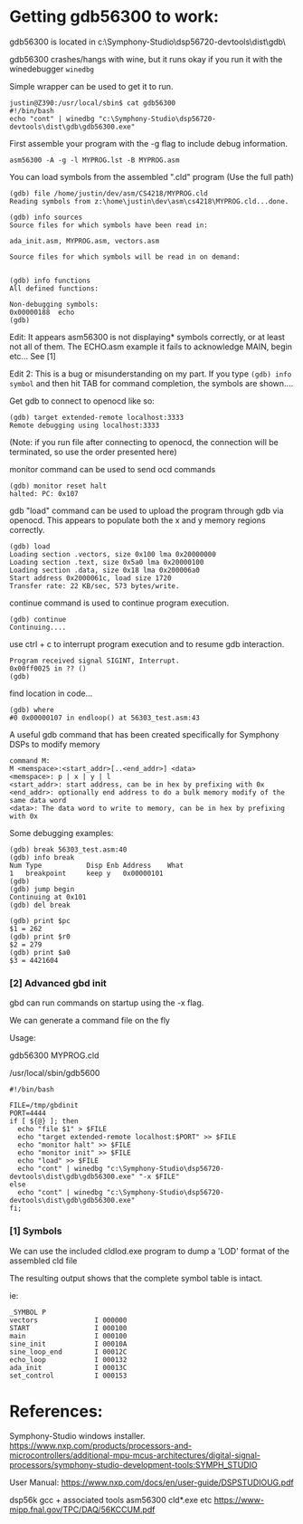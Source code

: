 # Getting gdb56300 to work:


gdb56300 is located in c:\Symphony-Studio\dsp56720-devtools\dist\gdb\

gdb56300 crashes/hangs with wine, but it runs okay if you run it with the winedebugger ```winedbg```

Simple wrapper can be used to get it to run.

```
justin@Z390:/usr/local/sbin$ cat gdb56300
#!/bin/bash
echo "cont" | winedbg "c:\Symphony-Studio\dsp56720-devtools\dist\gdb\gdb56300.exe"
```

First assemble your program with the -g flag to include debug information.

```
asm56300 -A -g -l MYPROG.lst -B MYPROG.asm
```

You can load symbols from the assembled ".cld" program
(Use the full path)
```
(gdb) file /home/justin/dev/asm/CS4218/MYPROG.cld
Reading symbols from z:\home\justin\dev\asm\cs4218\MYPROG.cld...done.
```

```
(gdb) info sources
Source files for which symbols have been read in:

ada_init.asm, MYPROG.asm, vectors.asm

Source files for which symbols will be read in on demand:


(gdb) info functions
All defined functions:

Non-debugging symbols:
0x00000188  echo
(gdb)
````
Edit: It appears asm56300 is not displaying* symbols correctly, or at least not all of them. The ECHO.asm example it fails to acknowledge MAIN, begin etc...
See [1]

Edit 2: This is a bug or misunderstanding on my part. If you type ```(gdb) info symbol``` and then hit TAB for command completion, the symbols are shown....

Get gdb to connect to openocd like so:

```
(gdb) target extended-remote localhost:3333
Remote debugging using localhost:3333
```
(Note: if you run file after connecting to openocd, the connection will be terminated, so use the order presented here)

monitor command can be used to send ocd commands

```
(gdb) monitor reset halt
halted: PC: 0x107
```

gdb "load" command can be used to upload the program through gdb via openocd. This appears to populate both the x and y memory regions correctly.

```
(gdb) load
Loading section .vectors, size 0x100 lma 0x20000000
Loading section .text, size 0x5a0 lma 0x20000100
Loading section .data, size 0x18 lma 0x200006a0
Start address 0x2000061c, load size 1720
Transfer rate: 22 KB/sec, 573 bytes/write.
```

continue command is used to continue program execution.
```
(gdb) continue
Continuing....
```

use ctrl + c to interrupt program execution and to resume gdb interaction.

```
Program received signal SIGINT, Interrupt.
0x00ff0025 in ?? ()
(gdb)
```

find location in code...
```
(gdb) where
#0 0x00000107 in endloop() at 56303_test.asm:43
```

A useful gdb command that has been created specifically for Symphony DSPs to modify memory
```
command M:
M <memspace>:<start_addr>[..<end_addr>] <data>
<memspace>: p | x | y | l
<start_addr>: start address, can be in hex by prefixing with 0x
<end_addr>: optionally end address to do a bulk memory modify of the same data word
<data>: The data word to write to memory, can be in hex by prefixing with 0x
```

Some debugging examples:

```
(gdb) break 56303_test.asm:40
(gdb) info break
Num Type           Disp Enb Address    What
1   breakpoint     keep y   0x00000101
(gdb)
(gdb) jump begin
Continuing at 0x101
(gdb) del break

(gdb) print $pc
$1 = 262
(gdb) print $r0
$2 = 279
(gdb) print $a0
$3 = 4421604
```

### [2] Advanced gbd init

gbd can run commands on startup using the -x flag.

We can generate a command file on the fly

Usage:

gdb56300 MYPROG.cld


/usr/local/sbin/gdb5600
```
#!/bin/bash

FILE=/tmp/gbdinit
PORT=4444
if [ ${@} ]; then
  echo "file $1" > $FILE
  echo "target extended-remote localhost:$PORT" >> $FILE
  echo "monitor halt" >> $FILE
  echo "monitor init" >> $FILE
  echo "load" >> $FILE
  echo "cont" | winedbg "c:\Symphony-Studio\dsp56720-devtools\dist\gdb\gdb56300.exe" "-x $FILE"
else
  echo "cont" | winedbg "c:\Symphony-Studio\dsp56720-devtools\dist\gdb\gdb56300.exe"
fi;
```


### [1] Symbols

We can use the included cldlod.exe program to dump a 'LOD' format of the assembled cld file

The resulting output shows that the complete symbol table is intact.

ie: 
```
_SYMBOL P
vectors              I 000000
START                I 000100
main                 I 000100
sine_init            I 00010A
sine_loop_end        I 00012C
echo_loop            I 000132
ada_init             I 00013C
set_control          I 000153
```


# References:

Symphony-Studio windows installer.
https://www.nxp.com/products/processors-and-microcontrollers/additional-mpu-mcus-architectures/digital-signal-processors/symphony-studio-development-tools:SYMPH_STUDIO

User Manual:
https://www.nxp.com/docs/en/user-guide/DSPSTUDIOUG.pdf

dsp56k gcc + associated tools asm56300 cld*.exe etc
https://www-mipp.fnal.gov/TPC/DAQ/56KCCUM.pdf

